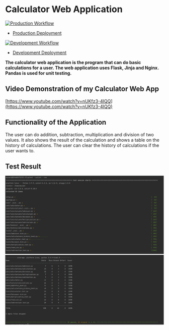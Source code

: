 # Calculator Web Application

[![Production Workflow](https://github.com/sagedemage/CalculatorWebApp/actions/workflows/prod.yml/badge.svg)](https://github.com/sagedemage/CalculatorWebApp/actions/workflows/prod.yml)
* [Production Deployment](https://calculator-prod.herokuapp.com/)

[![Development Workflow](https://github.com/sagedemage/CalculatorWebApp/actions/workflows/dev.yml/badge.svg)](https://github.com/sagedemage/CalculatorWebApp/actions/workflows/dev.yml)
* [Development Deployment](https://calculator-dev.herokuapp.com/)


**The calculator web application is the program that
can do basic calculations for a user. 
The web application uses Flask, Jinja and Nginx.
Pandas is used for unit testing.** 

## Video Demonstration of my Calculator Web App
[https://www.youtube.com/watch?v=nUKfz3-4IQQ](https://www.youtube.com/watch?v=nUKfz3-4IQQ)

## Functionality of the Application
The user can do addition, subtraction, multiplication and division of 
two values. It also shows the result of the calculation and shows a 
table on the history of calculations. The user can clear the history 
of calculations if the user wants to.

## Test Result
![](images/test_result_part_1.png)
![](images/test_result_part_2.png)
